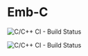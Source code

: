 # Emb-C

![C/C++ CI - Build Status](https://www.code-inspector.com/project/28888/score/svg)


![C/C++ CI - Build Status](https://www.code-inspector.com/project/28888/status/svg)
